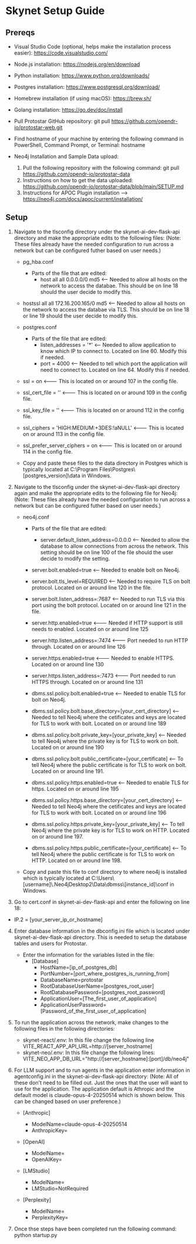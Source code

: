 # Skynet Setup Guide
## Prereqs
- Visual Studio Code (optional, helps make the installation process easier): https://code.visualstudio.com/
- Node.js installation: https://nodejs.org/en/download
- Python installation: https://www.python.org/downloads/
- Postgres installation: https://www.postgresql.org/download/
- Homebrew installation (if using macOS): https://brew.sh/
- Golang installation: https://go.dev/doc/install
- Pull Protostar GitHub repository: git pull https://github.com/opendr-io/protostar-web.git
- Find hostname of your machine by entering the following command in PowerShell, Command Prompt, or Terminal: hostname

- Neo4j Installation and Sample Data upload:
	1. Pull the following repository with the following command: git pull https://github.com/opendr-io/protostar-data
	2. Instructions on how to get the data uploaded: https://github.com/opendr-io/protostar-data/blob/main/SETUP.md
	3. Instructions for APOC Plugin installation --> https://neo4j.com/docs/apoc/current/installation/

## Setup
1. Navigate to the tlsconfig directory under the skynet-ai-dev-flask-api directory and make the appropriate edits to the following files: (Note: These files already have the needed configuration to run across a network but can be configured futher based on user needs.)
	 - pg_hba.conf
	 	-	Parts of the file that are edited:
	 		-	host all all 0.0.0.0/0 md5 <-- Needed to allow all hosts on the network to access the databae. This should be on line 18 should the user decide to modify this.
      - hostssl all all 172.16.200.165/0 md5 <-- Needed to allow all hosts on the network to access the databae via TLS. This should be on line 18 or line 19 should the user decide to modify this.

	 - postgres.conf
	 	- Parts of the file that are edited:
			- listen_addresses = '*' <-- Needed to allow application to know which IP to connect to. Located on line 60. Modify this if needed.
			- port = 4000 <-- Needed to tell which port the application will need to connect to. Located on line 64. Modify this if needed.
      - ssl = on <--- This is located on or around 107 in the config file.
      - ssl_cert_file = '' <--- This is located on or around 109 in the config file.
      - ssl_key_file = '' <--- This is located on or around 112 in the config file.
      - ssl_ciphers = 'HIGH:MEDIUM:+3DES:!aNULL' <--- This is located on or around 113 in the config file.
      - ssl_prefer_server_ciphers = on <--- This is located on or around 114 in the config file.
	 - Copy and paste these files to the data directory in Postgres which is typically located at C:\Program Files\Postgres\\[postgres_version]\data in Windows.

2. Navigate to the tlsconfig under the skynet-ai-dev-flask-api directory again and make the appropriate edits to the following file for Neo4j: (Note: These files already have the needed configuration to run across a network but can be configured futher based on user needs.)
   - neo4j.conf
	 	- Parts of the file that are edited:
			- server.default_listen_address=0.0.0.0 <-- Needed to allow the database to allow connections from across the network. This setting should be on line 100 of the file should the user decide to modify the setting.

      - server.bolt.enabled=true <-- Needed to enable bolt on Neo4j.
      - server.bolt.tls_level=REQUIRED <-- Needed to require TLS on bolt protocol. Located on or around line 120 in the file.
      - server.bolt.listen_address=:7687 <-- Needed to run TLS via this port using the bolt protocol. Located on or around line 121 in the file.

      - server.http.enabled=true <--- Needed if HTTP support is still needs to enabled. Located on or around line 125
      - server.http.listen_address=:7474 <--- Port needed to run HTTP through. Located on or around line 126
      - server.https.enabled=true <--- Needed to enable HTTPS. Located on or around line 130
      - server.https.listen_address=:7473 <--- Port needed to run HTTPS through. Located on or around line 131

      - dbms.ssl.policy.bolt.enabled=true <-- Needed to enable TLS for bolt on Neo4j.
      - dbms.ssl.policy.bolt.base_directory=[your_cert_directory] <-- Needed to tell Neo4j where the cetificates and keys are located for TLS to work with bolt. Located on or around line 189
      - dbms.ssl.policy.bolt.private_key=[your_private_key] <-- Needed to tell Neo4j where the private key is for TLS to work on bolt. Located on or around line 190
      - dbms.ssl.policy.bolt.public_certificate=[your_certificate] <-- To tell Neo4j where the public certificate is for TLS to work on bolt. Located on or around line 191.

      - dbms.ssl.policy.https.enabled=true <-- Needed to enable TLS for https. Located on or around line 195
      - dbms.ssl.policy.https.base_directory=[your_cert_directory] <-- Needed to tell Neo4j where the cetificates and keys are located for TLS to work with bolt. Located on or around line 196
      - dbms.ssl.policy.https.private_key=[your_private_key]  <-- To tell Neo4j where the private key is for TLS to work on HTTP. Located on or around line 197.
      - dbms.ssl.policy.https.public_certificate=[your_certificate] <-- To tell Neo4j where the public certificate is for TLS to work on HTTP. Located on or around line 198.

   - Copy and paste this file to conf directory to where neo4j is installed which is typically located at C:\Users\\[username]\\.Neo4jDesktop2\Data\dbmss\\[instance_id]\conf in Windows.

3. Go to cert.conf in skynet-ai-dev-flask-api and enter the following on line 18:
  - IP.2 = [your_server_ip_or_hostname]

4. Enter database information in the dbconfig.ini file which is located under skynet-ai-dev-flask-api directory. This is needed to setup the database tables and users for Protostar.
	- Enter the information for the variables listed in the file:
 		- [Database]
			- HostName=[ip_of_postgres_db]
			- PortNumber=[port_where_postgres_is_running_from]
			- DatabaseName=protostar
			- RootDatabaseUserName=[postgres_root_user]
			- RootDatabasePassword=[postgres_root_password]
			- ApplicationUser=[The_first_user_of_application]
			- ApplicationUserPassword=[Password_of_the_first_user_of_application]

5. To run the application across the network, make changes to the following files in the following directories:
   - skynet-react/.env: In this file change the following line VITE_REACT_APP_API_URL=http://[server_hostname]
   - skynet-neo/.env: In this file change the following lines: VITE_NEO_APP_DB_URL="http://[server_hostname]:[port]/db/neo4j"

6. For LLM support and to run agents in the application enter information in agentconfig.ini in the skynet-ai-dev-flask-api directory: (Note: All of these don't need to be filled out. Just the ones that the user will want to use for the application. The application default is Athropic and the default model is claude-opus-4-20250514 which is shown below. This can be changed based on user preference.)
	- [Anthropic]
		- ModelName=claude-opus-4-20250514
		- AnthropicKey=
			
	- [OpenAI]
		- ModelName=
		- OpenAIKey=

	- [LMStudio]
		- ModelName=
		- LMStudio=NotRequired

	- [Perplexity]
		- ModelName=
		- PerplexityKey=

7. Once thse steps have been completed run the following command: python startup.py
